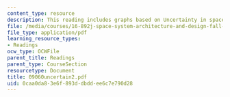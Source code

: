 ```yaml
---
content_type: resource
description: This reading includes graphs based on Uncertainty in space systems.
file: /media/courses/16-892j-space-system-architecture-and-design-fall-2004/0caa0da83e6f893ddbddee6c7e790d28_09060uncertain2.pdf
file_type: application/pdf
learning_resource_types:
- Readings
ocw_type: OCWFile
parent_title: Readings
parent_type: CourseSection
resourcetype: Document
title: 09060uncertain2.pdf
uid: 0caa0da8-3e6f-893d-dbdd-ee6c7e790d28
---
```

